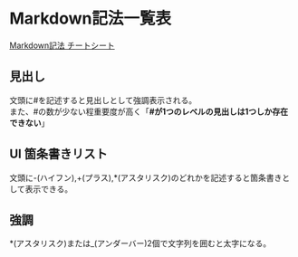 # Markdown記法一覧表
[Markdown記法 チートシート](https://gist.github.com/mignonstyle/083c9e1651d7734f84c99b8cf49d57fa)

## 見出し
文頭に#を記述すると見出しとして強調表示される。  
また、#の数が少ない程重要度が高く「**#が1つのレベルの見出しは1つしか存在できない**」

## Ul 箇条書きリスト
文頭に-(ハイフン),+(プラス),*(アスタリスク)のどれかを記述すると箇条書きとして表示できる。

## 強調
*(アスタリスク)または_(アンダーバー)2個で文字列を囲むと太字になる。
